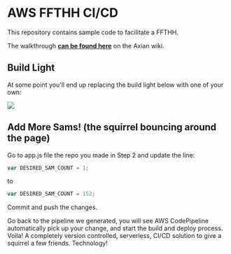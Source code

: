 # AWS FFTHH CI/CD
This repository contains sample code to facilitate a FFTHH.

The walkthrough **[can be found here](https://axianinc.atlassian.net/wiki/spaces/AXLND/pages/314867725)** on the Axian wiki.

## Build Light
At some point you'll end up replacing the build light below with one of your own:

<img src="https://codebuild.us-west-2.amazonaws.com/badges?uuid=eyJlbmNyeXB0ZWREYXRhIjoiZEZCc2tnbEN4dlRhODMrYUVwUFR6aUh4Uk5RQi8wZzBoQmZ1d1RuT3EzckZMaFQwa0VHM1BJZDFzMjQyOGoxNGczcUViWnViV0xGVzdiVW5mY2I0QVAwPSIsIml2UGFyYW1ldGVyU3BlYyI6IkE2SzVBditHNm5RVzhwTWoiLCJtYXRlcmlhbFNldFNlcmlhbCI6MX0%3D&branch=master">

## Add More Sams! (the squirrel bouncing around the page)
Go to app.js file the repo you made in Step 2 and update the line:

```javascript
var DESIRED_SAM_COUNT = 1;
```
to
```javascript
var DESIRED_SAM_COUNT = 152;
```

Commit and push the changes. 

Go back to the pipeline we generated, you will see AWS CodePipeline automatically pick up your change, and start the build and deploy process. Voila! A completely version controlled, serverless, CI/CD solution to give a squirrel a few friends. Technology!
